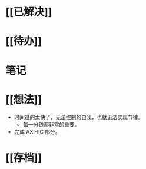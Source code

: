 # [[已解决]]

# [[待办]]

# 笔记

# [[想法]]
- 时间过的太快了，无法控制的自我，也就无法实现节律。
	- 每一分钱都非常的重要。
- 完成 AXI-IIC 部分。

# [[存档]]